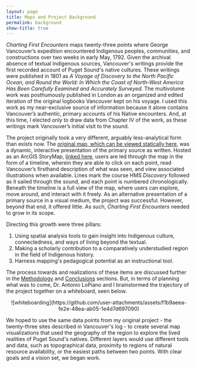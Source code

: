 ```yaml
---
layout: page
title: Maps and Project Background
permalink: background
show-title: true
---
```


*Charting First Encounters* maps twenty-three points where George Vancouver’s expedition encountered Indigenous peoples, communities, and constructions over two weeks in early May, 1792. Given the archival absence of textual Indigenous sources, Vancouver's writings provide the first recorded account of Puget Sound's native cultures. These writings were published in 1801 as *A Voyage of Discovery to the North Pacific Ocean, and Round the World: In Which the Coast of North-West America Has Been Carefully Examined and Accurately Surveyed.* The multivolume work was posthumously published in London as an organized and edited iteration of the original logbooks Vancouver kept on his voyage. I used this work as my near-exclusive source of information because it alone contains Vancouver’s authentic, primary accounts of his Native encounters. And, at this time, I elected only to draw data from Chapter IV of the work, as these writings mark Vancouver’s initial visit to the sound.

The project originally took a very different, arguably less-analytical form than exists now. The [original map, which can be viewed statically here](https://christian-egan.github.io/charting-first-encounters/oldmap), was a dynamic, interactive presentation of the primary source as written. Hosted as an ArcGIS StoryMap, [linked here](https://storymaps.arcgis.com/stories/d2d4a5c3bbce4261ab80ffc8bb491a2a), users are led through the map in the form of a timeline, wherein they are able to click on each point, read Vancouver’s firsthand description of what was seen, and view associated illustrations when available. Lines mark the course HMS *Discovery* followed as it sailed through the sound, and each point is numbered chronologically. Beneath the timeline is a full view of the map, where users can explore, move around, and interact with it freely. As an alternative presentation of a primary source in a visual medium, the project was successful. However, beyond that end, it offered little. As such, *Charting First Encounters* needed to grow in its scope.

Directing this growth were three pillars:
1. Using spatial analysis tools to gain insight into Indigenous culture, connectedness, and ways of living beyond the textual.
2. Making a scholarly contribution to a comparatively understudied region in the field of Indigenous history.
3. Harness mapping's pedagogical potential as an instructional tool.

The process towards and realizations of these items are discussed further in the [Methodology](https://christian-egan.github.io/charting-first-encounters/methodology) and [Conclusions](https://christian-egan.github.io/charting-first-encounters/conclusions) sections. But, in terms of planning what was to come, Dr. Antonio LoPiano and I brainstormed the trajectory of the project together on a whiteboard, seen below.

<p align="center">
![whiteboarding](https://github.com/user-attachments/assets/f1b9aeea-fe2e-48ea-ab05-1e4d7d697090)
</p>

We hoped to use the same data points from my original project - the twenty-three sites described in Vancouver's log - to create several map visualizations that used the geography of the region to explore the lived realities of Puget Sound's natives. Different layers would use different tools and data, such as topographical data, proximity to regions of natural resource availability, or the easiest paths between two points. With clear goals and a vision set, we began work.
